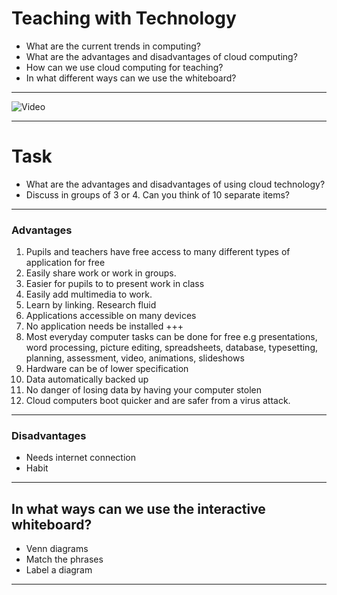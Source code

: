 # Teaching with Technology

- What are the current trends in computing?
- What are the advantages and disadvantages of cloud computing?
- How can we use cloud computing for teaching?
- In what different ways can we use the whiteboard?

---
![Video](https://www.youtube.com/embed/3oz1oy5ME6Q)

---
# Task

- What are the advantages and disadvantages of using cloud technology?
- Discuss in groups of 3 or 4. Can you think of 10 separate items?
---
### Advantages
1. Pupils and teachers have free access to many different types of application for free
1. Easily share work or work in groups.
1. Easier for pupils to to present work in class
1. Easily add multimedia to work.
1. Learn by linking. Research fluid
1. Applications accessible on many devices
1. No application needs be installed
+++
7. Most everyday computer tasks can be done for free e.g presentations, word processing, picture editing, spreadsheets, database, typesetting, planning, assessment, video, animations, slideshows
8. Hardware can be of lower specification
9. Data automatically backed up
10. No danger of losing data by having your computer stolen
11. Cloud computers boot quicker and are safer from a virus attack.
---
### Disadvantages
- Needs internet connection
- Habit
---
## In what ways can we use the interactive whiteboard?
- Venn diagrams
- Match the phrases
- Label a diagram
---

